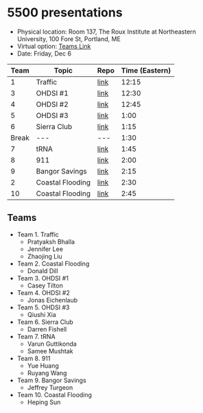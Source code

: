 
# 5500 presentations

* Physical location: Room 137, The Roux Institute at Northeastern University, 100 Fore St, Portland, ME
* Virtual option: [Teams Link](https://teams.microsoft.com/l/meetup-join/19%3ameeting_NzU2YzkxYjUtYjcwNi00NTU0LWJkNTYtZmQ2MGJkOGRkMjlj%40thread.v2/0?context=%7b%22Tid%22%3a%22a8eec281-aaa3-4dae-ac9b-9a398b9215e7%22%2c%22Oid%22%3a%2298c8c4a8-04aa-4eda-bf8b-20d2edce331c%22%7d)
* Date: Friday, Dec 6

| Team | Topic            | Repo | Time (Eastern)  |
| ---  | ---              | ---  | ---   |
| 1    | Traffic          | [link](https://github.com/ds5500/project-rachel-zhaozhao) | 12:15 |
| 3    | OHDSI #1         | [link](https://github.com/ds5500/project-cbt87) | 12:30 |
| 4    | OHDSI #2         | [link](https://github.com/ds5500/project-jonaseichenlaub) | 12:45 |
| 5    | OHDSI #3         | [link](https://github.com/ds5500/project-Qiushi-Xia) | 1:00  |
| 6    | Sierra Club      | [link](https://github.com/ds5500/project-darrenfishell) | 1:15  |
| Break| ---              | --- | 1:30  |
| 7    | tRNA             | [link](https://github.com/ds5500/project-Samee-Mushtak-25) | 1:45  |
| 8    | 911              | [link](https://github.com/ds5500/project-Hy371449) | 2:00  |
| 9    | Bangor Savings   | [link](https://github.com/ds5500/project-Jeff-Roux) | 2:15  |
| 2    | Coastal Flooding | [link](https://github.com/ds5500/project-dominicdill) | 2:30  |
| 10   | Coastal Flooding | [link](https://github.com/ds5500/project-HEPINGSUN) | 2:45  |

## Teams

* Team 1. Traffic
  * Pratyaksh Bhalla
  * Jennifer Lee
  * Zhaojing Liu
* Team 2. Coastal Flooding
  * Donald Dill
* Team 3. OHDSI #1
  * Casey Tilton
* Team 4. OHDSI #2 
  * Jonas Eichenlaub
* Team 5. OHDSI #3
  * Qiushi Xia
* Team 6. Sierra Club
  * Darren Fishell
* Team 7. tRNA
  * Varun Guttikonda
  * Samee Mushtak
* Team 8. 911
  * Yue Huang
  * Ruyang Wang
* Team 9. Bangor Savings
  * Jeffrey Turgeon
* Team 10. Coastal Flooding
  * Heping Sun
